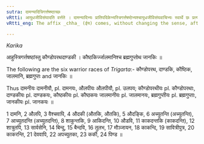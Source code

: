 ```yaml
---
sutra: दामन्यादित्रिगर्त्तषष्ठाच्छः
vRtti: आयुधजीविसंघादति वर्त्तते । दामन्यादिभ्यः प्रातिपदिकेभ्यस्त्रिगर्त्तषष्ठेभ्यश्चायुधजीविसंघवाचिभ्यः स्वार्थे छः प्रत्ययो भवति । येषामायुधजीविनां संघानां षडन्तर्वर्गास्तत्र च त्रिगर्त्तः षष्ठः ॥ _Karika_ आहुस्त्रिगर्त्तषष्ठांस्तु कौण्डोपरथदाण्डकी । कौष्ठकिर्ज्जालमानिश्च ब्रह्मगुप्तोथ जानकिः ॥
vRtti_eng: The affix _chha_ (ईय) comes, without changing the sense, after _damini_ &c, and after the six warrior-stocks called _Traigarta_ _shashtha_.

---
```

_Karika_

आहुस्त्रिगर्त्तषष्ठांस्तु कौण्डोपरथदाण्डकी ।
कौष्ठकिर्ज्जालमानिश्च ब्रह्मगुप्तोथ जानकिः ॥

The following are the six warrior races of _Trigarta_:- कौण्डोपरथ, दाण्डकि, कौष्ठिक, जालमानि, ब्रह्मगुप्तः and जानकिः ॥

Thus दामनीयः दामनीयौ, pl. दामनयः, औलपीयः औलपीयौ, pl. उलपय; कौण्डोपरथीयः pl. कौण्डोपरथाः, दाण्डकीयः pl. दाण्डकयः, कौष्ठकीयः pl. कौष्ठकयः जालमानीयः pl. जालमानयः, ब्रह्मगुप्तीयः pl. ब्रह्मगुप्ताः, जानकीयः pl. जानकयः ॥

1 दामनि, 2 औलपि, 3 वैश्चवापि, 4 औदकी (औतकि, औतकि), 5 औदङ्कि, 6 अच्युतन्ति (अच्युतन्ति), 7 आच्युतदन्ति (अच्युतदन्ति), 8 शाकुन्तकि, 9 आकिदन्ति, 10 औडवि, 11 काकदन्तकि (काकदन्ति), 12 शात्रुतपि, 13 सार्वसेनि, 14 बिन्दु, 15 बैन्दवि, 16 तुलभ, 17 मौञ्जायन, 18 काकन्दि, 19 सावित्रीपुत्र, 20 काकरन्ति, 21 देववापि, 22 अपच्युतका, 23 कर्की, 24 पिण्ड ॥